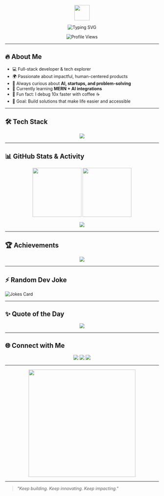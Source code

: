 <div align="center">

<img src="https://media.giphy.com/media/hvRJCLFzcasrR4ia7z/giphy.gif" width="50px">  

![Typing SVG](https://readme-typing-svg.demolab.com?font=Fira+Code&weight=700&size=28&pause=1000&center=true&vCenter=true&width=900&lines=Hey!+I'm+Aayush+%F0%9F%91%8B;Entrepreneur+%7C+Developer+%7C+Innovator;Building+Ideas+that+Impact+the+World)

![Profile Views](https://komarev.com/ghpvc/?username=Aayush-innovates&style=for-the-badge&color=brightgreen)

</div>

---

## 🔥 About Me  
- 💻 Full-stack developer & tech explorer  
- 🌍 Passionate about impactful, human-centered products  
- 🎯 Always curious about **AI, startups, and problem-solving**  
- 🌱 Currently learning **MERN + AI integrations**  
- 🧩 Fun fact: I debug 10x faster with coffee ☕  
- 🚀 Goal: Build solutions that make life easier and accessible  

---

## 🛠️ Tech Stack  
<p align="center">
  <img src="https://skillicons.dev/icons?i=html,css,js,react,nodejs,express,mongodb,flutter,firebase,python,git,github,vscode" />
</p>

---

## 📊 GitHub Stats & Activity  
<p align="center">
  <img src="https://github-readme-stats.vercel.app/api?username=Aayush-innovates&show_icons=true&theme=radical" height="160" />
  <img src="https://github-readme-streak-stats.herokuapp.com/?user=Aayush-innovates&theme=radical" height="160" />
</p>

<p align="center">
  <img src="https://github-readme-activity-graph.vercel.app/graph?username=Aayush-innovates&theme=radical" />
</p>

---

## 🏆 Achievements  
<p align="center">
  <img src="https://github-profile-trophy.vercel.app/?username=Aayush-innovates&theme=radical&no-frame=true&row=1&column=7" />
</p>

---

## ⚡ Random Dev Joke  
![Jokes Card](https://readme-jokes.vercel.app/api?theme=radical)

---

## ✨ Quote of the Day  
<p align="center">
  <img src="https://quotes-github-readme.vercel.app/api?type=horizontal&theme=radical" />
</p>

---

## 🌐 Connect with Me  
<p align="center">
  <a href="https://www.linkedin.com/" target="_blank"><img src="https://skillicons.dev/icons?i=linkedin" /></a>
  <a href="mailto:aayush.leads@gmail.com"><img src="https://skillicons.dev/icons?i=gmail" /></a>
  <a href="https://yourportfolio.com" target="_blank"><img src="https://img.shields.io/badge/Portfolio-000000?style=for-the-badge&logo=vercel&logoColor=white" /></a>
</p>

---

<div align="center">
<img src="https://media.giphy.com/media/qgQUggAC3Pfv687qPC/giphy.gif" width="350" />
</div>

---

> _"Keep building. Keep innovating. Keep impacting."_  
